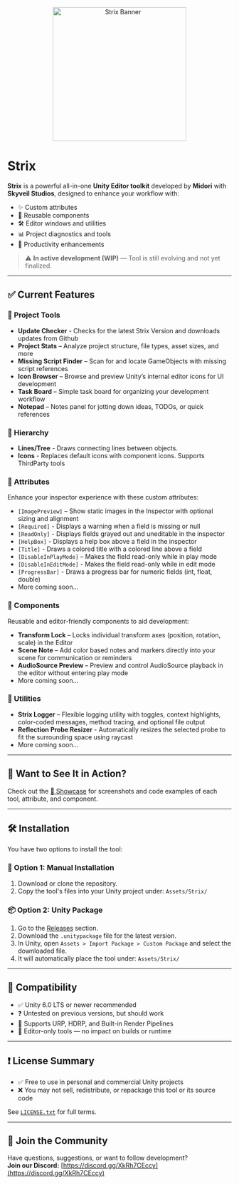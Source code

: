 <p align="center">
  <img src="https://i.imgur.com/xhWB45k.png" alt="Strix Banner" width="300"/>
</p>

# Strix
**Strix** is a powerful all-in-one **Unity Editor toolkit** developed by **Midori** with **Skyveil Studios**, designed to enhance your workflow with:

- ✨ Custom attributes
- 🧩 Reusable components
- 🛠️ Editor windows and utilities
- 📊 Project diagnostics and tools
- 🚀 Productivity enhancements

> ⚠️ **In active development (WIP)** — Tool is still evolving and not yet finalized.

---

## ✅ Current Features
### 🧭 Project Tools
- **Update Checker** - Checks for the latest Strix Version and downloads updates from Github
- **Project Stats** – Analyze project structure, file types, asset sizes, and more
- **Missing Script Finder** – Scan for and locate GameObjects with missing script references
- **Icon Browser** – Browse and preview Unity’s internal editor icons for UI development
- **Task Board** – Simple task board for organizing your development workflow
- **Notepad** – Notes panel for jotting down ideas, TODOs, or quick references

### 📂 Hierarchy
- **Lines/Tree** - Draws connecting lines between objects.
- **Icons** - Replaces default icons with component icons. Supports ThirdParty tools

### 🧬 Attributes
Enhance your inspector experience with these custom attributes:
- `[ImagePreview]` – Show static images in the Inspector with optional sizing and alignment
- `[Required]` - Displays a warning when a field is missing or null
- `[ReadOnly]` - Displays fields grayed out and uneditable in the inspector
- `[HelpBox]` - Displays a help box above a field in the inspector
- `[Title]` - Draws a colored title with a colored line above a field
- `[DisableInPlayMode]` – Makes the field read-only while in play mode
- `[DisableInEditMode]` - Makes the field read-only while in edit mode
- `[ProgressBar]` - Draws a progress bar for numeric fields (int, float, double)
- More coming soon...

### 🧱 Components
Reusable and editor-friendly components to aid development:
- **Transform Lock** – Locks individual transform axes (position, rotation, scale) in the Editor
- **Scene Note** – Add color based notes and markers directly into your scene for communication or reminders
- **AudioSource Preview** – Preview and control AudioSource playback in the editor without entering play mode
- More coming soon...

### 🧰 Utilities
- **Strix Logger** – Flexible logging utility with toggles, context highlights, color-coded messages, method tracing, and optional file output
- **Reflection Probe Resizer** - Automatically resizes the selected probe to fit the surrounding space using raycast
- More coming soon...

---

## 📸 Want to See It in Action?
Check out the [📖 Showcase](SHOWCASE.md) for screenshots and code examples of each tool, attribute, and component.

---

## 🛠️ Installation
You have two options to install the tool:
### 📁 Option 1: Manual Installation
1. Download or clone the repository.
2. Copy the tool's files into your Unity project under: `Assets/Strix/`

### 📦 Option 2: Unity Package
1. Go to the [Releases](https://github.com/SkyveilStudios/Strix/releases) section.
2. Download the `.unitypackage` file for the latest version.
3. In Unity, open `Assets > Import Package > Custom Package` and select the downloaded file.
4. It will automatically place the tool under: `Assets/Strix/`

---

## 🧩 Compatibility
- ✅ Unity 6.0 LTS or newer recommended
- ❓ Untested on previous versions, but should work
- 🎨 Supports URP, HDRP, and Built-in Render Pipelines
- 🧠 Editor-only tools — no impact on builds or runtime

---

## ❗ License Summary
- ✅ Free to use in personal and commercial Unity projects
- ❌ You may not sell, redistribute, or repackage this tool or its source code

See [`LICENSE.txt`](LICENSE.txt) for full terms.

---

## 📌 Join the Community
Have questions, suggestions, or want to follow development?  
**Join our Discord:** [https://discord.gg/XkRh7CEccy](https://discord.gg/XkRh7CEccy)